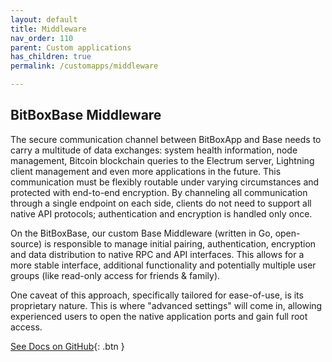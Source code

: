 ```yaml
---
layout: default
title: Middleware
nav_order: 110
parent: Custom applications
has_children: true
permalink: /customapps/middleware

---
```

## BitBoxBase Middleware

The secure communication channel between BitBoxApp and Base needs to carry a multitude of data exchanges: system health information, node management, Bitcoin blockchain queries to the Electrum server, Lightning client management and even more applications in the future.
This communication must be flexibly routable under varying circumstances and protected with end-to-end encryption.
By channeling all communication through a single endpoint on each side, clients do not need to support all native API protocols; authentication and encryption is handled only once.

On the BitBoxBase, our custom Base Middleware (written in Go, open-source) is responsible to manage initial pairing, authentication, encryption and data distribution to native RPC and API interfaces.
This allows for a more stable interface, additional functionality and potentially multiple user groups (like read-only access for friends & family).

One caveat of this approach, specifically tailored for ease-of-use, is its proprietary nature.
This is where "advanced settings" will come in, allowing experienced users to open the native application ports and gain full root access.

[See Docs on GitHub](https://github.com/digitalbitbox/bitbox-base/blob/master/middleware/README.md){: .btn }
